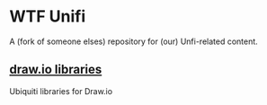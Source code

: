# WTF Unifi

A (fork of someone elses) repository for (our) Unfi-related content.

## [draw.io libraries](draw-io)
Ubiquiti libraries for Draw.io
